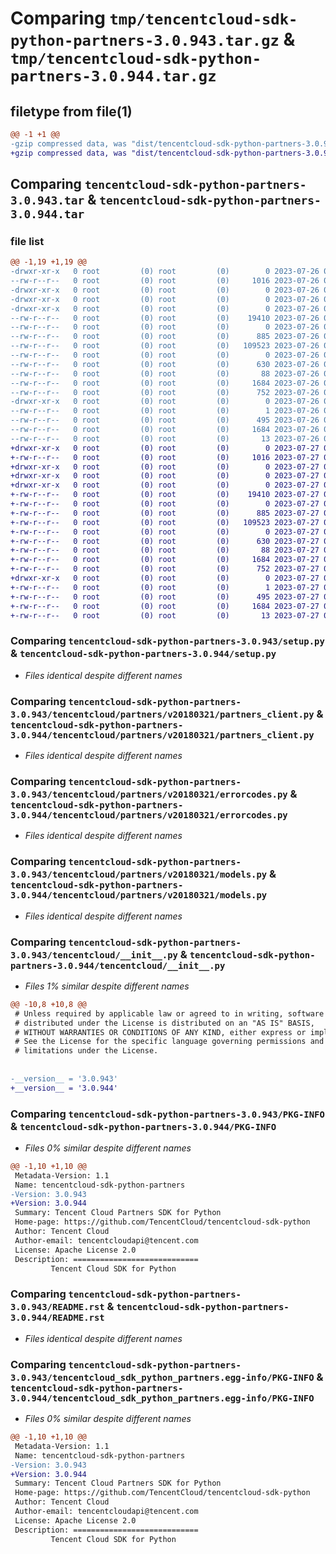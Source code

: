 # Comparing `tmp/tencentcloud-sdk-python-partners-3.0.943.tar.gz` & `tmp/tencentcloud-sdk-python-partners-3.0.944.tar.gz`

## filetype from file(1)

```diff
@@ -1 +1 @@
-gzip compressed data, was "dist/tencentcloud-sdk-python-partners-3.0.943.tar", last modified: Wed Jul 26 00:42:05 2023, max compression
+gzip compressed data, was "dist/tencentcloud-sdk-python-partners-3.0.944.tar", last modified: Thu Jul 27 02:20:48 2023, max compression
```

## Comparing `tencentcloud-sdk-python-partners-3.0.943.tar` & `tencentcloud-sdk-python-partners-3.0.944.tar`

### file list

```diff
@@ -1,19 +1,19 @@
-drwxr-xr-x   0 root         (0) root         (0)        0 2023-07-26 00:42:05.000000 tencentcloud-sdk-python-partners-3.0.943/
--rw-r--r--   0 root         (0) root         (0)     1016 2023-07-26 00:42:04.000000 tencentcloud-sdk-python-partners-3.0.943/setup.py
-drwxr-xr-x   0 root         (0) root         (0)        0 2023-07-26 00:42:05.000000 tencentcloud-sdk-python-partners-3.0.943/tencentcloud/
-drwxr-xr-x   0 root         (0) root         (0)        0 2023-07-26 00:42:05.000000 tencentcloud-sdk-python-partners-3.0.943/tencentcloud/partners/
-drwxr-xr-x   0 root         (0) root         (0)        0 2023-07-26 00:42:05.000000 tencentcloud-sdk-python-partners-3.0.943/tencentcloud/partners/v20180321/
--rw-r--r--   0 root         (0) root         (0)    19410 2023-07-26 00:42:04.000000 tencentcloud-sdk-python-partners-3.0.943/tencentcloud/partners/v20180321/partners_client.py
--rw-r--r--   0 root         (0) root         (0)        0 2023-07-26 00:42:04.000000 tencentcloud-sdk-python-partners-3.0.943/tencentcloud/partners/v20180321/__init__.py
--rw-r--r--   0 root         (0) root         (0)      885 2023-07-26 00:42:04.000000 tencentcloud-sdk-python-partners-3.0.943/tencentcloud/partners/v20180321/errorcodes.py
--rw-r--r--   0 root         (0) root         (0)   109523 2023-07-26 00:42:04.000000 tencentcloud-sdk-python-partners-3.0.943/tencentcloud/partners/v20180321/models.py
--rw-r--r--   0 root         (0) root         (0)        0 2023-07-26 00:42:04.000000 tencentcloud-sdk-python-partners-3.0.943/tencentcloud/partners/__init__.py
--rw-r--r--   0 root         (0) root         (0)      630 2023-07-26 00:42:04.000000 tencentcloud-sdk-python-partners-3.0.943/tencentcloud/__init__.py
--rw-r--r--   0 root         (0) root         (0)       88 2023-07-26 00:42:05.000000 tencentcloud-sdk-python-partners-3.0.943/setup.cfg
--rw-r--r--   0 root         (0) root         (0)     1684 2023-07-26 00:42:05.000000 tencentcloud-sdk-python-partners-3.0.943/PKG-INFO
--rw-r--r--   0 root         (0) root         (0)      752 2023-07-26 00:42:04.000000 tencentcloud-sdk-python-partners-3.0.943/README.rst
-drwxr-xr-x   0 root         (0) root         (0)        0 2023-07-26 00:42:05.000000 tencentcloud-sdk-python-partners-3.0.943/tencentcloud_sdk_python_partners.egg-info/
--rw-r--r--   0 root         (0) root         (0)        1 2023-07-26 00:42:05.000000 tencentcloud-sdk-python-partners-3.0.943/tencentcloud_sdk_python_partners.egg-info/dependency_links.txt
--rw-r--r--   0 root         (0) root         (0)      495 2023-07-26 00:42:05.000000 tencentcloud-sdk-python-partners-3.0.943/tencentcloud_sdk_python_partners.egg-info/SOURCES.txt
--rw-r--r--   0 root         (0) root         (0)     1684 2023-07-26 00:42:05.000000 tencentcloud-sdk-python-partners-3.0.943/tencentcloud_sdk_python_partners.egg-info/PKG-INFO
--rw-r--r--   0 root         (0) root         (0)       13 2023-07-26 00:42:05.000000 tencentcloud-sdk-python-partners-3.0.943/tencentcloud_sdk_python_partners.egg-info/top_level.txt
+drwxr-xr-x   0 root         (0) root         (0)        0 2023-07-27 02:20:48.000000 tencentcloud-sdk-python-partners-3.0.944/
+-rw-r--r--   0 root         (0) root         (0)     1016 2023-07-27 02:20:48.000000 tencentcloud-sdk-python-partners-3.0.944/setup.py
+drwxr-xr-x   0 root         (0) root         (0)        0 2023-07-27 02:20:48.000000 tencentcloud-sdk-python-partners-3.0.944/tencentcloud/
+drwxr-xr-x   0 root         (0) root         (0)        0 2023-07-27 02:20:48.000000 tencentcloud-sdk-python-partners-3.0.944/tencentcloud/partners/
+drwxr-xr-x   0 root         (0) root         (0)        0 2023-07-27 02:20:48.000000 tencentcloud-sdk-python-partners-3.0.944/tencentcloud/partners/v20180321/
+-rw-r--r--   0 root         (0) root         (0)    19410 2023-07-27 02:20:48.000000 tencentcloud-sdk-python-partners-3.0.944/tencentcloud/partners/v20180321/partners_client.py
+-rw-r--r--   0 root         (0) root         (0)        0 2023-07-27 02:20:48.000000 tencentcloud-sdk-python-partners-3.0.944/tencentcloud/partners/v20180321/__init__.py
+-rw-r--r--   0 root         (0) root         (0)      885 2023-07-27 02:20:48.000000 tencentcloud-sdk-python-partners-3.0.944/tencentcloud/partners/v20180321/errorcodes.py
+-rw-r--r--   0 root         (0) root         (0)   109523 2023-07-27 02:20:48.000000 tencentcloud-sdk-python-partners-3.0.944/tencentcloud/partners/v20180321/models.py
+-rw-r--r--   0 root         (0) root         (0)        0 2023-07-27 02:20:48.000000 tencentcloud-sdk-python-partners-3.0.944/tencentcloud/partners/__init__.py
+-rw-r--r--   0 root         (0) root         (0)      630 2023-07-27 02:20:48.000000 tencentcloud-sdk-python-partners-3.0.944/tencentcloud/__init__.py
+-rw-r--r--   0 root         (0) root         (0)       88 2023-07-27 02:20:48.000000 tencentcloud-sdk-python-partners-3.0.944/setup.cfg
+-rw-r--r--   0 root         (0) root         (0)     1684 2023-07-27 02:20:48.000000 tencentcloud-sdk-python-partners-3.0.944/PKG-INFO
+-rw-r--r--   0 root         (0) root         (0)      752 2023-07-27 02:20:48.000000 tencentcloud-sdk-python-partners-3.0.944/README.rst
+drwxr-xr-x   0 root         (0) root         (0)        0 2023-07-27 02:20:48.000000 tencentcloud-sdk-python-partners-3.0.944/tencentcloud_sdk_python_partners.egg-info/
+-rw-r--r--   0 root         (0) root         (0)        1 2023-07-27 02:20:48.000000 tencentcloud-sdk-python-partners-3.0.944/tencentcloud_sdk_python_partners.egg-info/dependency_links.txt
+-rw-r--r--   0 root         (0) root         (0)      495 2023-07-27 02:20:48.000000 tencentcloud-sdk-python-partners-3.0.944/tencentcloud_sdk_python_partners.egg-info/SOURCES.txt
+-rw-r--r--   0 root         (0) root         (0)     1684 2023-07-27 02:20:48.000000 tencentcloud-sdk-python-partners-3.0.944/tencentcloud_sdk_python_partners.egg-info/PKG-INFO
+-rw-r--r--   0 root         (0) root         (0)       13 2023-07-27 02:20:48.000000 tencentcloud-sdk-python-partners-3.0.944/tencentcloud_sdk_python_partners.egg-info/top_level.txt
```

### Comparing `tencentcloud-sdk-python-partners-3.0.943/setup.py` & `tencentcloud-sdk-python-partners-3.0.944/setup.py`

 * *Files identical despite different names*

### Comparing `tencentcloud-sdk-python-partners-3.0.943/tencentcloud/partners/v20180321/partners_client.py` & `tencentcloud-sdk-python-partners-3.0.944/tencentcloud/partners/v20180321/partners_client.py`

 * *Files identical despite different names*

### Comparing `tencentcloud-sdk-python-partners-3.0.943/tencentcloud/partners/v20180321/errorcodes.py` & `tencentcloud-sdk-python-partners-3.0.944/tencentcloud/partners/v20180321/errorcodes.py`

 * *Files identical despite different names*

### Comparing `tencentcloud-sdk-python-partners-3.0.943/tencentcloud/partners/v20180321/models.py` & `tencentcloud-sdk-python-partners-3.0.944/tencentcloud/partners/v20180321/models.py`

 * *Files identical despite different names*

### Comparing `tencentcloud-sdk-python-partners-3.0.943/tencentcloud/__init__.py` & `tencentcloud-sdk-python-partners-3.0.944/tencentcloud/__init__.py`

 * *Files 1% similar despite different names*

```diff
@@ -10,8 +10,8 @@
 # Unless required by applicable law or agreed to in writing, software
 # distributed under the License is distributed on an "AS IS" BASIS,
 # WITHOUT WARRANTIES OR CONDITIONS OF ANY KIND, either express or implied.
 # See the License for the specific language governing permissions and
 # limitations under the License.
 
 
-__version__ = '3.0.943'
+__version__ = '3.0.944'
```

### Comparing `tencentcloud-sdk-python-partners-3.0.943/PKG-INFO` & `tencentcloud-sdk-python-partners-3.0.944/PKG-INFO`

 * *Files 0% similar despite different names*

```diff
@@ -1,10 +1,10 @@
 Metadata-Version: 1.1
 Name: tencentcloud-sdk-python-partners
-Version: 3.0.943
+Version: 3.0.944
 Summary: Tencent Cloud Partners SDK for Python
 Home-page: https://github.com/TencentCloud/tencentcloud-sdk-python
 Author: Tencent Cloud
 Author-email: tencentcloudapi@tencent.com
 License: Apache License 2.0
 Description: ============================
         Tencent Cloud SDK for Python
```

### Comparing `tencentcloud-sdk-python-partners-3.0.943/README.rst` & `tencentcloud-sdk-python-partners-3.0.944/README.rst`

 * *Files identical despite different names*

### Comparing `tencentcloud-sdk-python-partners-3.0.943/tencentcloud_sdk_python_partners.egg-info/PKG-INFO` & `tencentcloud-sdk-python-partners-3.0.944/tencentcloud_sdk_python_partners.egg-info/PKG-INFO`

 * *Files 0% similar despite different names*

```diff
@@ -1,10 +1,10 @@
 Metadata-Version: 1.1
 Name: tencentcloud-sdk-python-partners
-Version: 3.0.943
+Version: 3.0.944
 Summary: Tencent Cloud Partners SDK for Python
 Home-page: https://github.com/TencentCloud/tencentcloud-sdk-python
 Author: Tencent Cloud
 Author-email: tencentcloudapi@tencent.com
 License: Apache License 2.0
 Description: ============================
         Tencent Cloud SDK for Python
```

